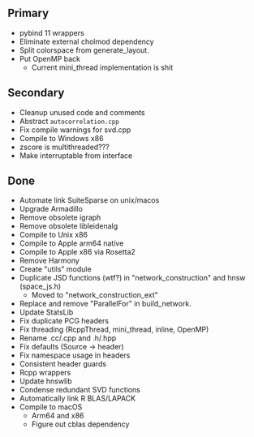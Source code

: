 ## Primary
* pybind 11 wrappers
* Eliminate external cholmod dependency
* Split colorspace from generate_layout.
* Put OpenMP back
  * Current mini_thread implementation is shit
  
## Secondary
* Cleanup unused code and comments
* Abstract `autocorrelation.cpp`
* Fix compile warnings for svd.cpp
* Compile to Windows x86
* zscore is multithreaded???
* Make interruptable from interface
  
## Done
* Automate link SuiteSparse on unix/macos
* Upgrade Armadillo
* Remove obsolete igraph
* Remove obsolete libleidenalg
* Compile to Unix x86
* Compile to Apple arm64 native
* Compile to Apple x86 via Rosetta2
* Remove Harmony
* Create "utils" module
* Duplicate JSD functions (wtf?) in "network_construction" and hnsw (space_js.h)
    * Moved to "network_construction_ext"
* Replace and remove "ParallelFor" in build_network.
* Update StatsLib
* Fix duplicate PCG headers
* Fix threading (RcppThread, mini_thread, inline, OpenMP)
* Rename .cc/.cpp and .h/.hpp
* Fix defaults (Source -> header)
* Fix namespace usage in headers
* Consistent header guards
* Rcpp wrappers
* Update hnswlib
* Condense redundant SVD functions
* Automatically link R BLAS/LAPACK
* Compile to macOS
  * Arm64 and x86
  * Figure out cblas dependency